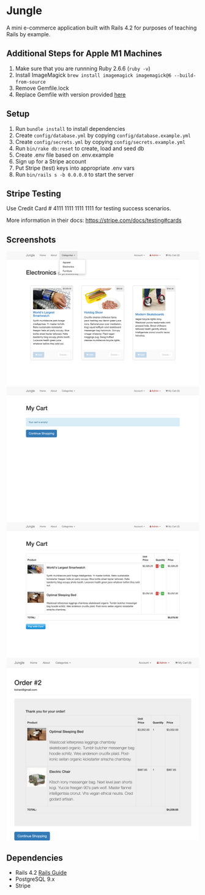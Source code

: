 # Jungle

A mini e-commerce application built with Rails 4.2 for purposes of teaching Rails by example.

## Additional Steps for Apple M1 Machines

1. Make sure that you are runnning Ruby 2.6.6 (`ruby -v`)
1. Install ImageMagick `brew install imagemagick imagemagick@6 --build-from-source`
2. Remove Gemfile.lock
3. Replace Gemfile with version provided [here](https://gist.githubusercontent.com/FrancisBourgouin/831795ae12c4704687a0c2496d91a727/raw/ce8e2104f725f43e56650d404169c7b11c33a5c5/Gemfile)

## Setup

1. Run `bundle install` to install dependencies
2. Create `config/database.yml` by copying `config/database.example.yml`
3. Create `config/secrets.yml` by copying `config/secrets.example.yml`
4. Run `bin/rake db:reset` to create, load and seed db
5. Create .env file based on .env.example
6. Sign up for a Stripe account
7. Put Stripe (test) keys into appropriate .env vars
8. Run `bin/rails s -b 0.0.0.0` to start the server

## Stripe Testing

Use Credit Card # 4111 1111 1111 1111 for testing success scenarios.

More information in their docs: <https://stripe.com/docs/testing#cards>

## Screenshots
![Home Page](https://github.com/RoneyThomas/Jungle/blob/master/docs/1.png)
![Empty Cart](https://github.com/RoneyThomas/Jungle/blob/master/docs/2.png)
![Cart with products](https://github.com/RoneyThomas/Jungle/blob/master/docs/3.png)
![Order detail page](https://github.com/RoneyThomas/Jungle/blob/master/docs/4.png)

## Dependencies

* Rails 4.2 [Rails Guide](http://guides.rubyonrails.org/v4.2/)
* PostgreSQL 9.x
* Stripe
